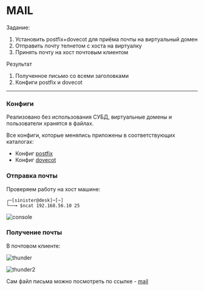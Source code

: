 # MAIL

Задание:  

1. Установить postfix+dovecot для приёма почты на виртуальный домен 
2. Отправить почту телнетом с хоста на виртуалку 
3. Принять почту на хост почтовым клиентом 

Результат  
1. Полученное письмо со всеми заголовками   
2. Конфиги postfix и dovecot   


---

### Конфиги

Реализовано без использования СУБД, виртуальные домены и пользователи хранятся в файлах.  

Все конфиги, которые менялись приложены в соответствующих каталогах:       
- Конфиг [postfix](postfix/main.cf)   
- Конфиг [dovecot](dovecot/dovecot.conf)    


### Отправка почты

Проверяем работу на хост машине:  


```console
┌─[sinister@desk]─[~]
└──╼ $ncat 192.168.56.10 25
```

![console](https://github.com/sinist3rr/otus-linux/blob/master/HW23/images/mail1.png) 

### Получение почты

В почтовом клиенте: 

![thunder](https://github.com/sinist3rr/otus-linux/blob/master/HW23/images/mail3.png) 

![thunder2](https://github.com/sinist3rr/otus-linux/blob/master/HW23/images/mail2.png) 

Сам файл письма можно посмотреть по ссылке - [mail](email)

